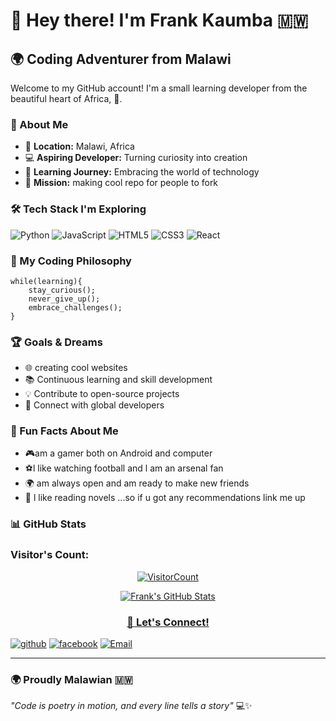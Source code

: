 # 👋 Hey there! I'm Frank Kaumba 🇲🇼

## 🌍 Coding Adventurer from Malawi

Welcome to my GitHub account! I'm a small learning developer from the beautiful heart of Africa, 🫡.

### 🚀 About Me

- 📍 **Location:** Malawi, Africa
- 💻 **Aspiring Developer:** Turning curiosity into creation
- 🌱 **Learning Journey:** Embracing the world of technology
- 🎯 **Mission:** making cool repo for people to fork

### 🛠 Tech Stack I'm Exploring

![Python](https://img.shields.io/badge/-Python-05122A?style=flat&logo=python)
![JavaScript](https://img.shields.io/badge/-JavaScript-05122A?style=flat&logo=javascript)
![HTML5](https://img.shields.io/badge/-HTML5-05122A?style=flat&logo=html5)
![CSS3](https://img.shields.io/badge/-CSS3-05122A?style=flat&logo=css3)
![React](https://img.shields.io/badge/-React-05122A?style=flat&logo=react)

### 🌈 My Coding Philosophy

```
while(learning){
    stay_curious();
    never_give_up();
    embrace_challenges();
}
```

### 🏆 Goals & Dreams

- 🌐 creating cool websites 
- 📚 Continuous learning and skill development
- 💡 Contribute to open-source projects
- 🤝 Connect with global developers

### 🌟 Fun Facts About Me

- 🎮am a gamer both on Android and computer 
- ⚽l like watching football and l am an arsenal fan
- 🌍 am always open and am ready to make new friends 
- 📖 l like reading novels ...so if u got any recommendations link me up

### 📊 GitHub Stats

### Visitor's Count:

<a align="center" href="https://profile-counter.glitch.me/{frank-kaumba}/count.svg">

  ![VisitorCount](https://profile-counter.glitch.me/{frank-kaumba}/count.svg) 

![Frank's GitHub Stats](https://github-readme-stats.vercel.app/api?username=Efkidgamerdev&show_icons=true&theme=radical)

### 🤝 Let's Connect!

[![github](https://img.shields.io/badge/-github-05122A?style=flat&logo=github)](https://www.github.com/in/efkidgamerdev)
[![facebook](https://img.shields.io/badge/-facebook-05122A?style=flat&logo=facebook)](https://facebook.com/efkidtrapgamer)
[![Email](https://img.shields.io/badge/-Email-05122A?style=flat&logo=gmail)](mailto:efkidgamer@gmail.com)

---

### 🌍 Proudly Malawian  🇲🇼

*"Code is poetry in motion, and every line tells a story"* 💻✨

<!---
efkidgamerdev/efkidgamerdev is a ✨ special ✨ repository because its `README.md` (this file) appears on your GitHub profile.
You can click the Preview link to take a look at your changes.
--->
